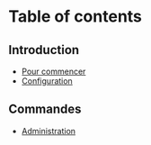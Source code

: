 # Table of contents

## Introduction

* [Pour commencer](README.md)
* [Configuration](introduction/configuration.md)

## Commandes <a href="commands" id="commands"></a>

* [Administration](commands/administration.md)
